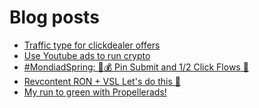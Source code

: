 # Blog posts
<!-- BLOG-POST-LIST:START -->
- [Traffic type for clickdealer offers](https://afflift.com/f/threads/traffic-type-for-clickdealer-offers.10481/)
- [Use Youtube ads to run crypto](https://afflift.com/f/threads/use-youtube-ads-to-run-crypto.10441/)
- [#MondiadSpring: 💸💰 Pin Submit and 1/2 Click Flows 🚀](https://afflift.com/f/threads/mondiadspring-%F0%9F%92%B8%F0%9F%92%B0-pin-submit-and-1-2-click-flows-%F0%9F%9A%80.10455/)
- [Revcontent RON + VSL Let&#39;s do this 🚀](https://afflift.com/f/threads/revcontent-ron-vsl-lets-do-this-%F0%9F%9A%80.9662/)
- [My run to green with Propellerads!](https://afflift.com/f/threads/my-run-to-green-with-propellerads.10440/)
<!-- BLOG-POST-LIST:END -->
